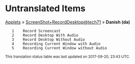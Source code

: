 # Untranslated Items
[Applets](../../../README.md) &#187; [ScreenShot+RecordDesktop@tech71](../README.md) &#187; **Danish (da)**

       1	Record Screencast
       2	Record Desktop With Audio
       3	Record Desktop Without Audio
       4	Recording Current Window with Audio
       5	Recording Current Window without Audio

<sup>This translation status table was last updated on 2017-09-20, 23:43 UTC.</sup>
